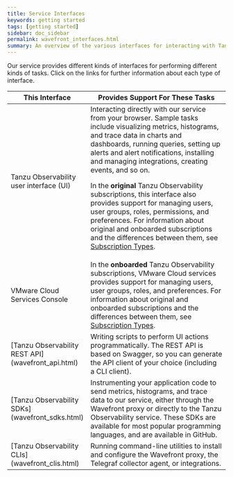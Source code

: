 ```yaml
---
title: Service Interfaces
keywords: getting started
tags: [getting started]
sidebar: doc_sidebar
permalink: wavefront_interfaces.html
summary: An overview of the various interfaces for interacting with Tanzu Observability (formerly known as VMware Aria Operations for Applications).
---
```


Our service provides different kinds of interfaces for performing different kinds of tasks. Click on the links for further information about each type of interface.

<table>
<colgroup>
<col width="30%"/>
<col width="70%"/>
</colgroup>
<thead>
<tr><th>This Interface</th><th>Provides Support For These Tasks</th></tr>
</thead>
<tbody>
<tr>
<td markdown="span">Tanzu Observability user interface (UI)</td>
<td>Interacting directly with our service from your browser. Sample tasks include visualizing metrics, histograms, and trace data in charts and dashboards, running queries, setting up alerts and alert notifications, installing and managing integrations, creating events, and so on.
<p>In the <strong>original</strong> Tanzu Observability subscriptions, this interface also provides support for managing users, user groups, roles, permissions, and preferences. For information about original and onboarded subscriptions and the differences between them, see <a href="subscriptions-differences.html">Subscription Types</a>. </p></td>
</tr>
<tr>
<td markdown="span">VMware Cloud Services Console</td>
<td>In the <strong>onboarded</strong> Tanzu Observability subscriptions, VMware Cloud services provides support for managing users, user groups, roles, and preferences. For information about original and onboarded subscriptions and the differences between them, see <a href="subscriptions-differences.html">Subscription Types</a>. </td>
</tr>
<tr>
<td markdown="span">[Tanzu Observability REST API](wavefront_api.html) </td>
<td markdown="span">Writing scripts to perform UI actions programmatically. The REST API is based on Swagger, so you can generate the API client of your choice (including a CLI client).</td>
</tr>
<tr>
<td markdown="span">[Tanzu Observability SDKs](wavefront_sdks.html)</td>
<td markdown="span">Instrumenting your application code to send metrics, histograms, and trace data to our service, either through the Wavefront proxy or directly to the Tanzu Observability service. These SDKs are available for most popular programming languages, and are available in GitHub.</td>
</tr>
<tr>
<td markdown="span">[Tanzu Observability CLIs](wavefront_clis.html)</td>
<td markdown="span">Running command-line utilities to install and configure the Wavefront proxy, the Telegraf collector agent, or integrations.</td>
</tr>
</tbody>
</table>
